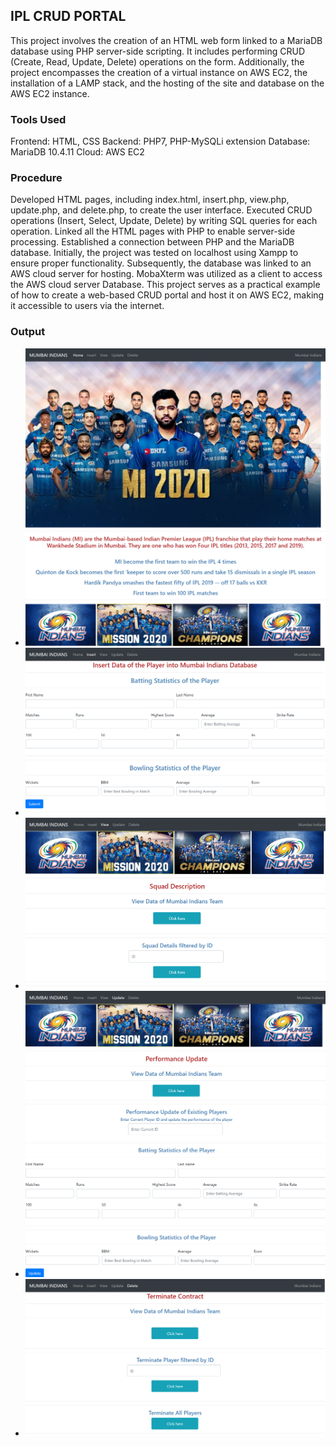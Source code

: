 
## IPL CRUD PORTAL

This project involves the creation of an HTML web form linked to a MariaDB database using PHP server-side scripting. It includes performing CRUD (Create, Read, Update, Delete) operations on the form. Additionally, the project encompasses the creation of a virtual instance on AWS EC2, the installation of a LAMP stack, and the hosting of the site and database on the AWS EC2 instance.

### Tools Used

Frontend: HTML, CSS
Backend: PHP7, PHP-MySQLi extension
Database: MariaDB 10.4.11
Cloud: AWS EC2

### Procedure

Developed HTML pages, including index.html, insert.php, view.php, update.php, and delete.php, to create the user interface.
Executed CRUD operations (Insert, Select, Update, Delete) by writing SQL queries for each operation.
Linked all the HTML pages with PHP to enable server-side processing.
Established a connection between PHP and the MariaDB database.
Initially, the project was tested on localhost using Xampp to ensure proper functionality.
Subsequently, the database was linked to an AWS cloud server for hosting.
MobaXterm was utilized as a client to access the AWS cloud server Database.
This project serves as a practical example of how to create a web-based CRUD portal and host it on AWS EC2, making it accessible to users via the internet.

### Output
- ![screencapture1](screencapture1.png)
- ![screencapture2](screencapture2.png)
- ![screencapture3](screencapture3.png)
- ![screencapture4](screencapture4.png)
- ![screencapture5](screencapture5.png)


